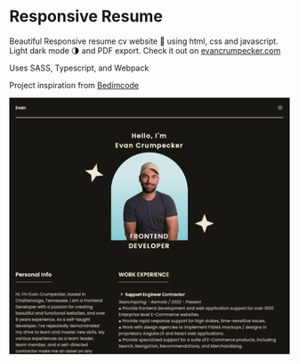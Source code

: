 # Responsive Resume
Beautiful Responsive resume cv website 📄 using html, css and javascript. Light dark mode 🌗 and PDF export. Check it out on [evancrumpecker.com](https://www.evancrumpecker.com)

Uses SASS, Typescript, and Webpack 

Project inspiration from [Bedimcode](https://github.com/bedimcode)

![Resume cv](/preview.png)
